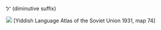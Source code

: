 ־ל
(diminutive suffix)

![](https://ia801509.us.archive.org/29/items/shprakhatlas/ShprakhatlasKarte74-Optimized.jpg)
[Yiddish Language Atlas of the Soviet Union 1931, map 74]